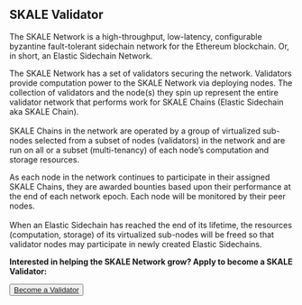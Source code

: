 ## SKALE Validator

The SKALE Network is a high-throughput, low-latency, configurable byzantine fault-tolerant sidechain network for the Ethereum blockchain. Or, in short, an Elastic Sidechain Network.  

The SKALE Network has a set of validators securing the network. Validators provide computation power to the SKALE Network via deploying nodes. The collection of validators and the node(s) they spin up represent the entire validator network that performs work for SKALE Chains (Elastic Sidechain aka SKALE Chain).  
‍  
SKALE Chains in the network are operated by a group of virtualized sub-nodes selected from a subset of nodes (validators) in the network and are run on all or a subset (multi-tenancy) of each node’s computation and storage resources.  

As each node in the network continues to participate in their assigned SKALE Chains, they are awarded bounties based upon their performance at the end of each network epoch. Each node will be monitored by their peer nodes.  
‍  
When an Elastic Sidechain has reached the end of its lifetime, the resources (computation, storage) of its virtualized sub-nodes will be freed so that validator nodes may participate in newly created Elastic Sidechains.  

**Interested in helping the SKALE Network grow? Apply to become a SKALE Validator:**  

<button>[Become a Validator](https://skalelabs.com/validators-signup)</button>
